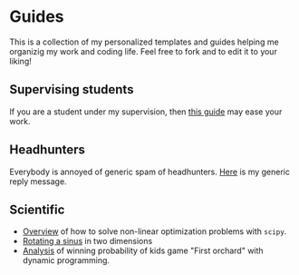 # Guides

This is a collection of my personalized templates and guides helping
me organizig my work and coding life. Feel free to fork and to edit it
to your liking!

## Supervising students
If you are a student under my supervision, then [this
guide](students.md) may ease your work.

## Headhunters
Everybody is annoyed of generic spam of headhunters.
[Here](headhunters.md) is my generic reply message.

## Scientific

* [Overview](./notebooks/non_linear_optimization.ipynb) of how to solve non-linear optimization problems with `scipy`.
* [Rotating a sinus](./notebooks/rotating_sinus.ipynb) in two dimensions
* [Analysis](./notebooks/first_orchard_and_dynamic_programming.ipynb) of winning probability of kids game "First orchard" with dynamic programming.

